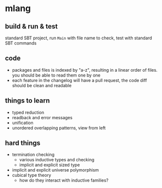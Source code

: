 
# mlang

## build & run & test

standard SBT project, run `Main` with file name to check, test with standard SBT commands

## code

* packages and files is indexed by "a-z", resulting in a linear order of files. you 
should be able to read them one by one
* each feature in the changelog will have a pull request, the code diff should be clean and readable

## things to learn

* typed reduction
* readback and error messages
* unification
* unordered overlapping patterns, view from left

## hard things

* termination checking
  * various inductive types and checking
  * implicit and explicit sized type
* implicit and explicit universe polymorphism
* cubical type theory
  * how do they interact with inductive families?


